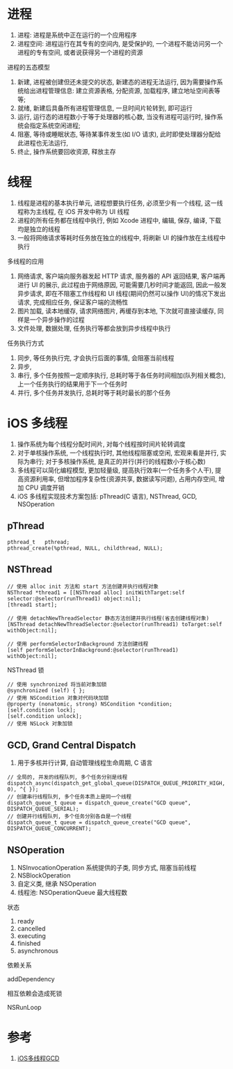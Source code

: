 # 进程

1. 进程: 进程是系统中正在运行的一个应用程序
2. 进程空间: 进程运行在其专有的空间内, 是受保护的, 一个进程不能访问另一个进程的专有空间, 或者说获得另一个进程的资源

进程的五态模型

1. 新建, 进程被创建但还未提交的状态, 新建态的进程无法运行, 因为需要操作系统给出进程管理信息: 建立资源表格, 分配资源, 加载程序, 建立地址空间表等等;
2. 就绪, 新建后具备所有进程管理信息, 一旦时间片轮转到, 即可运行
3. 运行, 运行态的进程数小于等于处理器的核心数, 当没有进程可运行时, 操作系统会指定系统空闲进程;
4. 阻塞, 等待或睡眠状态, 等待某事件发生(如 I/O 请求),  此时即使处理器分配给此进程也无法运行,
5. 终止, 操作系统要回收资源, 释放主存

# 线程

1. 线程是进程的基本执行单元, 进程想要执行任务, 必须至少有一个线程, 这一线程称为主线程, 在 iOS 开发中称为 UI 线程
2. 进程的所有任务都在线程中执行, 例如 Xcode 进程中, 编辑, 保存, 编译, 下载均是独立的线程
3. 一般将网络请求等耗时任务放在独立的线程中, 将刷新 UI 的操作放在主线程中执行

多线程的应用

1. 网络请求, 客户端向服务器发起 HTTP 请求, 服务器的 API 返回结果, 客户端再进行 UI 的展示, 此过程由于网络原因, 可能需要几秒时间才能返回, 因此一般发异步请求, 即在不阻塞工作线程和 UI 线程(期间仍然可以操作 UI)的情况下发出请求, 完成相应任务, 保证客户端的流畅性
2. 图片加载, 读本地缓存, 请求网络图片, 再缓存到本地, 下次就可直接读缓存, 同样是一个异步操作的过程
3. 文件处理, 数据处理, 任务执行等都会放到异步线程中执行

任务执行方式

1. 同步, 等任务执行完, 才会执行后面的事情, 会阻塞当前线程
2. 异步, 
1. 串行, 多个任务按照一定顺序执行, 总耗时等于各任务时间相加(队列相关概念), 上一个任务执行的结果用于下一个任务时
2. 并行, 多个任务并发执行, 总耗时等于耗时最长的那个任务

# iOS 多线程

1. 操作系统为每个线程分配时间片, 对每个线程按时间片轮转调度
2. 对于单核操作系统, 一个线程执行时, 其他线程阻塞或空闲, 宏观来看是并行, 实际为串行; 对于多核操作系统, 是真正的并行(并行的线程数小于核心数)
3. 多线程可以简化编程模型, 更加轻量级, 提高执行效率(一个任务多个人干), 提高资源利用率, 但增加程序复杂性(资源共享, 数据读写问题), 占用内存空间, 增加 CPU 调度开销
4. iOS 多线程实现技术方案包括: pThread(C 语言), NSThread, GCD, NSOperation

## pThread

```
pthread_t	pthread;
pthread_create(%pthread, NULL, childthread, NULL);
```

## NSThread

```
// 使用 alloc init 方法和 start 方法创建并执行线程对象
NSThread *thread1 = [[NSThread alloc] initWithTarget:self selector:@selector(runThread1) object:nil];
[thread1 start];

// 使用 detachNewThreadSelector 静态方法创建并执行线程(省去创建线程对象)
[NSThread detachNewThreadSelector:@selector(runThread1) toTarget:self withObject:nil];

// 使用 performSelectorInBackground 方法创建线程
[self performSelectorInBackground:@selector(runThread1) withObject:nil];
```

NSThread 锁

```
// 使用 synchronized 将当前对象加锁
@synchronized (self) { };
// 使用 NSCondition 对象对代码块加锁
@property (nonatomic, strong) NSCondition *condition;
[self.condition lock];
[self.condition unlock];
// 使用 NSLock 对象加锁
```

## GCD, Grand Central Dispatch

1. 用于多核并行计算, 自动管理线程生命周期, C 语言

```
// 全局的, 并发的线程队列, 多个任务分别是线程
dispatch_async(dispatch_get_global_queue(DISPATCH_QUEUE_PRIORITY_HIGH, 0), ^{ });
// 创建串行线程队列, 多个任务本质上是同一个线程
dispatch_queue_t queue = dispatch_queue_create("GCD queue", DISPATCH_QUEUE_SERIAL);
// 创建并行线程队列, 多个任务分别各自是一个线程
dispatch_queue_t queue = dispatch_queue_create("GCD queue", DISPATCH_QUEUE_CONCURRENT);
```

## NSOperation

1. NSInvocationOperation 系统提供的子类, 同步方式, 阻塞当前线程
2. NSBlockOperation
2. 自定义类, 继承 NSOperation
3. 线程池: NSOperationQueue 最大线程数

状态

1. ready
2. cancelled
3. executing
4. finished
5. asynchronous

依赖关系

addDependency

相互依赖会造成死锁

NSRunLoop

# 参考

1. [iOS多线程GCD](http://www.cnblogs.com/pure/archive/2013/03/31/2977420.html)
